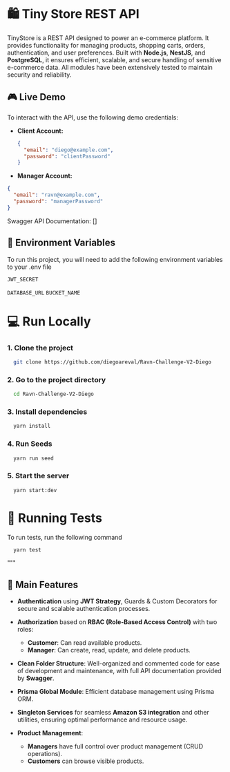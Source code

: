 # 🛍️ Tiny Store REST API

TinyStore is a REST API designed to power an e-commerce platform. It provides functionality for managing products, shopping carts, orders, authentication, and user preferences. Built with **Node.js**, **NestJS**, and **PostgreSQL**, it ensures efficient, scalable, and secure handling of sensitive e-commerce data. All modules have been extensively tested to maintain security and reliability.

## 🎮 Live Demo

To interact with the API, use the following demo credentials:

- **Client Account:**
  ```json
  {
    "email": "diego@example.com",
    "password": "clientPassword"
  }


- **Manager Account:**

```json
{
  "email": "ravn@example.com",
  "password": "managerPassword"
}
```

Swagger API Documentation: []

## 🔐 Environment Variables

To run this project, you will need to add the following environment variables to your .env file

`JWT_SECRET`

`DATABASE_URL`
`BUCKET_NAME`

# 💻 Run Locally

### 1. Clone the project

```bash
  git clone https://github.com/diegoareval/Ravn-Challenge-V2-Diego
```

### 2. Go to the project directory

```bash
  cd Ravn-Challenge-V2-Diego
```

### 3. Install dependencies

```bash
  yarn install
```

### 4. Run Seeds

```bash
  yarn run seed
```

### 5. Start the server

```bash
  yarn start:dev
```

# 🧪  Running Tests

To run tests, run the following command

```bash
  yarn test
```

"""
## 🌟 Main Features

- **Authentication** using **JWT Strategy**, Guards & Custom Decorators for secure and scalable authentication processes.
  
- **Authorization** based on **RBAC (Role-Based Access Control)** with two roles:
  - **Customer**: Can read available products.
  - **Manager**: Can create, read, update, and delete products.

- **Clean Folder Structure**: Well-organized and commented code for ease of development and maintenance, with full API documentation provided by **Swagger**.

- **Prisma Global Module**: Efficient database management using Prisma ORM.
  
- **Singleton Services** for seamless **Amazon S3 integration** and other utilities, ensuring optimal performance and resource usage.

- **Product Management**: 
  - **Managers** have full control over product management (CRUD operations).
  - **Customers** can browse visible products.



